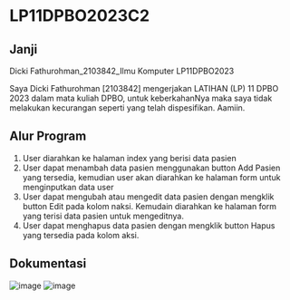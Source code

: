 # LP11DPBO2023C2
## Janji
Dicki Fathurohman_2103842_Ilmu Komputer LP11DPBO2023

Saya Dicki Fathurohman [2103842] mengerjakan LATIHAN (LP) 11 DPBO 2023 dalam mata kuliah DPBO, untuk keberkahanNya maka saya tidak melakukan kecurangan seperti yang telah dispesifikan. Aamiin.
## Alur Program
1. User diarahkan ke halaman index yang berisi data pasien
2. User dapat menambah data pasien menggunakan button Add Pasien yang tersedia, kemudian user akan diarahkan ke halaman form untuk menginputkan data user
3. User dapat mengubah atau mengedit data pasien dengan mengklik button Edit pada kolom naksi. Kemudain diarahkan ke halaman form yang terisi data pasien untuk mengeditnya.
4. User dapat menghapus data pasien dengan mengklik button Hapus yang tersedia pada kolom aksi.

## Dokumentasi
![image](https://github.com/dickifathurohman/LP11DPBO2023C2/assets/100754802/37894c94-5a58-4984-a129-77e9a89ec6a4)
![image](https://github.com/dickifathurohman/LP11DPBO2023C2/assets/100754802/de94e81a-d0c4-4020-89dd-d0bc3879e23e)
